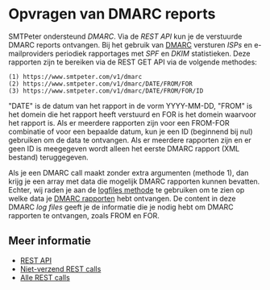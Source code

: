 # Opvragen van DMARC reports

SMTPeter ondersteund *DMARC*. Via de *REST API* kun je de verstuurde DMARC reports ontvangen. 
Bij het gebruik van [DMARC](dmarc-deployment "DMARC deployment") versturen *ISPs* en e-mailproviders periodiek rapportages met *SPF* en *DKIM* statistieken.
Deze rapporten zijn te bereiken via de REST GET API via de volgende methodes:

```text
(1) https://www.smtpeter.com/v1/dmarc
(2) https://www.smtpeter.com/v1/dmarc/DATE/FROM/FOR
(3) https://www.smtpeter.com/v1/dmarc/DATE/FROM/FOR/ID
```

"DATE" is de datum van het rapport in de vorm YYYY-MM-DD, "FROM" is het domein die het rapport heeft verstuurd en FOR is het domein waarvoor het rapport is. Als er meerdere rapporten zijn voor een FROM-FOR combinatie of voor een bepaalde datum, kun je een ID (beginnend bij nul) gebruiken om de data te ontvangen. Als er meerdere rapporten zijn en er geen ID is meegegeven wordt alleen het eerste DMARC rapport (XML bestand) teruggegeven.

Als je een DMARC call maakt zonder extra argumenten (methode 1), dan krijg je een array met data die mogelijk DMARC rapporten kunnen bevatten. Echter, wij raden je aan de [logfiles methode](rest-logfiles "Opvragen van log files") te gebruiken om te zien op welke data je [DMARC rapporten](dmarc-deployment "DMARC deployment") hebt ontvangen. De content in deze DMARC *log files* geeft je de informatie die je nodig hebt om DMARC rapporten te ontvangen, zoals FROM en FOR.

## Meer informatie

* [REST API](./rest-api)
* [Niet-verzend REST calls](./rest-other-calls)
* [Alle REST calls](all-rest-calls)
